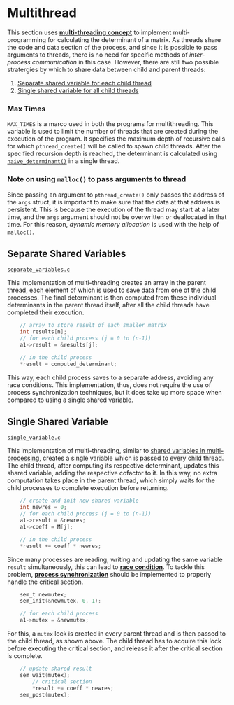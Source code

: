 # Multithread
This section uses [**multi-threading concept**](../prerequisites/readme.md#creating-threads) to implement multi-programming for calculating the determinant of a matrix. As threads share the code and data section of the process, and since it is possible to pass arguments to threads, there is no need for specific methods of _inter-process communication_ in this case. However, there are still two possible stratergies by which to share data between child and parent threads:

1. [Separate shared variable for each child thread](#separate-shared-variables)
2. [Single shared variable for all child threads](#single-shared-variable)


### Max Times
`MAX_TIMES` is a marco used in both the programs for multithreading. This variable is used to limit the number of threads that are created during the execution of the program. It specifies the maximum depth of recursive calls for which `pthread_create()` will be called to spawn child threads. After the specified recursion depth is reached, the determinant is calculated using [`naive_determinant()`](../helpers/readme.md#naive-determinant-calculator) in a single thread.


### Note on using `malloc()` to pass arguments to thread
Since passing an argument to `pthread_create()` only passes the address of the `args` struct, it is important to make sure that the data at that address is persistent. This is because the execution of the thread may start at a later time, and the `args` argument should not be overwritten or deallocated in that time. For this reason, _dynamic memory allocation_ is used with the help of `malloc()`.



## Separate Shared Variables

[<u>`separate_variables.c`</u>](./separate_variables.c)

This implementation of multi-threading creates an array in the parent thread, each element of which is used to save data from one of the child processes. The final determinant is then computed from these individual determinants in the parent thread itself, after all the child threads have completed their execution.
```C
    // array to store result of each smaller matrix
    int results[n];
    // for each child process (j = 0 to (n-1))
    a1->result = &results[j];

    // in the child process
    *result = computed_determinant;
```
This way, each child process saves to a separate address, avoiding any race conditions. This implementation, thus, does not require the use of process synchronization techniques, but it does take up more space when compared to using a single shared variable.


## Single Shared Variable

[<u>`single_variable.c`</u>](./single_variable.c)

This implementation of multi-threading, similar to [shared variables in multi-processing](../multiprocess/readme.md#shared-memory), creates a single variable which is passed to every child thread. The child thread, after computing its respective determinant, updates this shared variable, adding the respective cofactor to it. In this way, no extra computation takes place in the parent thread, which simply waits for the child processes to complete execution before returning.
```C
    // create and init new shared variable
    int newres = 0;
    // for each child process (j = 0 to (n-1))
    a1->result = &newres;
    a1->coeff = M[j];

    // in the child process
    *result += coeff * newres;
```
Since many processes are reading, writing and updating the same variable `result` simultaneously, this can lead to [**race condition**](../prerequisites/readme.md#2-in-multiple-threads). To tackle this problem, [**process synchronization**](../prerequisites/readme.md#2-in-multiple-threads-1) should be implemented to properly handle the critical section. 
```C
    sem_t newmutex;
    sem_init(&newmutex, 0, 1);

    // for each child process
    a1->mutex = &newmutex;
```
For this, a `mutex` lock is created in every parent thread and is then passed to the child thread, as shown above. The child thread has to acquire this lock before executing the critical section, and release it after the critical section is complete.
```C
    // update shared result
    sem_wait(mutex);
        // critical section
        *result += coeff * newres;
    sem_post(mutex);
```